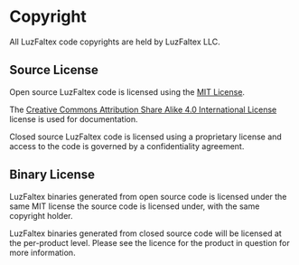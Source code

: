 # Copyright

All LuzFaltex code copyrights are held by LuzFaltex LLC.

## Source License

Open source LuzFaltex code is licensed using the [MIT License](https://opensource.org/licenses/MIT).

The [Creative Commons Attribution Share Alike 4.0 International License](https://github.com/LuzFaltex/docs/blob/master/license.md) license is used for documentation.

Closed source LuzFaltex code is licensed using a proprietary license and access to the code is governed by a confidentiality agreement.

## Binary License

LuzFaltex binaries generated from open source code is licensed under the same MIT license the source code is licensed under, with the same copyright holder.

LuzFaltex binaries generated from closed source code will be licensed at the per-product level. Please see the licence for the product in question for more information.